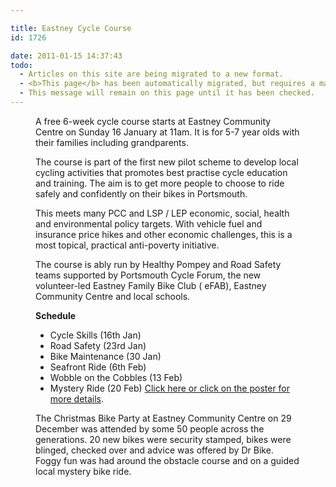 ```yaml
---

title: Eastney Cycle Course
id: 1726

date: 2011-01-15 14:37:43
todo:
  - Articles on this site are being migrated to a new format.
  - <b>This page</b> has been automatically migrated, but requires a manual check-&amp;-tune to ensure the format and links all work as expected.
  - This message will remain on this page until it has been checked.
---
```


<figure id="attachment_1728" align="alignleft" width="137" caption="Eastney Cycle Course Jan-Feb 2011"][![](http://www.pompeybug.co.uk/wp-content/uploads/2011/01/Eastney-Cycle-Course-211x300.jpg "Eastney Cycle Course")](http://www.pompeybug.co.uk/wp-content/uploads/2011/01/Eastney-Cycle-Course.jpg)</figure>

A free 6-week cycle course starts at Eastney Community Centre on Sunday 16 January at 11am. It is for 5-7 year olds with their families including grandparents.

The course is part of the first new pilot scheme to develop local cycling activities that promotes best practise cycle education and training. The aim is to get more people to choose to ride safely and confidently on their bikes in Portsmouth.

This meets many PCC and LSP / LEP economic, social, health and environmental policy targets. With vehicle fuel and insurance price hikes and other economic challenges, this is a most topical, practical anti-poverty initiative.

The course is ably run by Healthy Pompey and Road Safety teams supported by Portsmouth Cycle Forum, the new volunteer-led Eastney Family Bike Club ( eFAB), Eastney Community Centre and local schools.

**Schedule**

*   Cycle Skills (16th Jan)
*   Road Safety (23rd Jan)
*   Bike Maintenance (30 Jan)
*   Seafront Ride (6th Feb)
*   Wobble on the Cobbles (13 Feb)
*   Mystery Ride (20 Feb)
[Click here or click on the poster for more details](http:// "Eastney Cycle Course FJan-Feb 2011").

The Christmas Bike Party at Eastney Community Centre on 29 December was attended by some 50 people across the generations. 20 new bikes were security stamped, bikes were blinged, checked over and advice was offered by Dr Bike. Foggy fun was had around the obstacle course and on a guided local mystery bike ride.